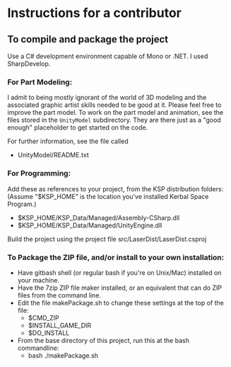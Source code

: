 Instructions for a contributor
==============================

To compile and package the project
----------------------------------

Use a C# development environment capable of Mono or .NET.  I used SharpDevelop.

### For Part Modeling:

I admit to being mostly ignorant of the world of 3D modeling and the
associated graphic artist skills needed to be good at it.  Please feel
free to improve the part model.  To work on the part model and animation,
see the files stored in the ```UnityModel``` subdirectory.  They are there
just as a "good enough" placeholder to get started on the code.

For further information, see the file called

* UnityModel/README.txt


### For Programming:

Add these as references to your project, from the KSP distribution folders: (Assume "$KSP_HOME" is the location you've installed Kerbal Space Program.)

* $KSP_HOME/KSP_Data/Managed/Assembly-CSharp.dll
* $KSP_HOME/KSP_Data/Managed/UnityEngine.dll

Build the project using the project file src/LaserDist/LaserDist.csproj

### To Package the ZIP file, and/or install to your own installation:

* Have gitbash shell (or regular bash if you're on Unix/Mac) installed on your machine.
* Have the 7zip ZIP file maker installed, or an equivalent that can do ZIP files from the command line.
* Edit the file makePackage.sh to change these settings at the top of the file:
  * $CMD_ZIP
  * $INSTALL_GAME_DIR
  * $DO_INSTALL
* From the base directory of this project, run this at the bash commandline:
  * bash ./makePackage.sh

